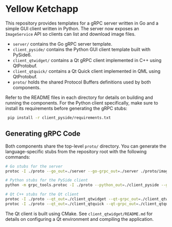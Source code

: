 # Yellow Ketchapp

This repository provides templates for a gRPC server written in Go and a simple GUI client written in Python. The server now exposes an `ImageService` API so clients can list and download image files.

- `server/` contains the Go gRPC server template.
- `client_pyside/` contains the Python GUI client template built with PySide6.
- `client_qtwidget/` contains a Qt gRPC client implemented in C++ using QtProtobuf.
- `client_qtquick/` contains a Qt Quick client implemented in QML using QtProtobuf.
- `proto/` holds the shared Protocol Buffers definitions used by both components.

Refer to the README files in each directory for details on building and running the components.
For the Python client specifically, make sure to install its requirements before
generating the gRPC stubs:

```bash
 pip install -r client_pyside/requirements.txt
```

## Generating gRPC Code

Both components share the top-level `proto/` directory. You can generate the
language-specific stubs from the repository root with the following commands:

```bash
# Go stubs for the server
protoc -I ./proto --go_out=./server --go-grpc_out=./server ./proto/imagestorage.proto

# Python stubs for the PySide client
python -m grpc_tools.protoc -I ./proto --python_out=./client_pyside --grpc_python_out=./client_pyside ./proto/imagestorage.proto

# Qt C++ stubs for the Qt client
protoc -I ./proto --qt_out=./client_qtwidget --qt-grpc_out=./client_qtwidget ./proto/imagestorage.proto
protoc -I ./proto --qt_out=./client_qtquick --qt-grpc_out=./client_qtquick ./proto/imagestorage.proto
```

The Qt client is built using CMake. See `client_qtwidget/README.md` for details on configuring a Qt environment and compiling the application.
